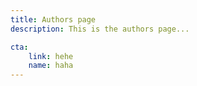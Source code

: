 ```yaml
---
title: Authors page
description: This is the authors page... 

cta:
    link: hehe
    name: haha
---
```

